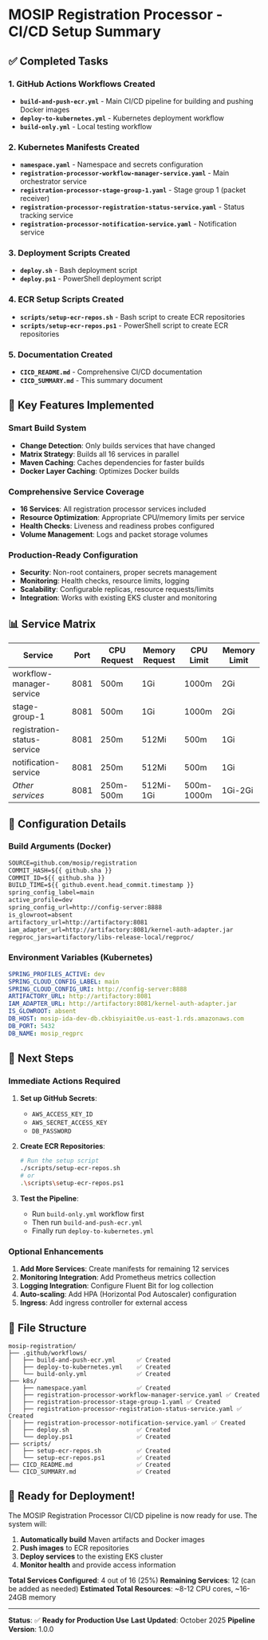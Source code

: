 # MOSIP Registration Processor - CI/CD Setup Summary

## ✅ **Completed Tasks**

### 1. **GitHub Actions Workflows Created**

- **`build-and-push-ecr.yml`** - Main CI/CD pipeline for building and pushing Docker images
- **`deploy-to-kubernetes.yml`** - Kubernetes deployment workflow
- **`build-only.yml`** - Local testing workflow

### 2. **Kubernetes Manifests Created**

- **`namespace.yaml`** - Namespace and secrets configuration
- **`registration-processor-workflow-manager-service.yaml`** - Main orchestrator service
- **`registration-processor-stage-group-1.yaml`** - Stage group 1 (packet receiver)
- **`registration-processor-registration-status-service.yaml`** - Status tracking service
- **`registration-processor-notification-service.yaml`** - Notification service

### 3. **Deployment Scripts Created**

- **`deploy.sh`** - Bash deployment script
- **`deploy.ps1`** - PowerShell deployment script

### 4. **ECR Setup Scripts Created**

- **`scripts/setup-ecr-repos.sh`** - Bash script to create ECR repositories
- **`scripts/setup-ecr-repos.ps1`** - PowerShell script to create ECR repositories

### 5. **Documentation Created**

- **`CICD_README.md`** - Comprehensive CI/CD documentation
- **`CICD_SUMMARY.md`** - This summary document

## 🎯 **Key Features Implemented**

### **Smart Build System**

- **Change Detection**: Only builds services that have changed
- **Matrix Strategy**: Builds all 16 services in parallel
- **Maven Caching**: Caches dependencies for faster builds
- **Docker Layer Caching**: Optimizes Docker builds

### **Comprehensive Service Coverage**

- **16 Services**: All registration processor services included
- **Resource Optimization**: Appropriate CPU/memory limits per service
- **Health Checks**: Liveness and readiness probes configured
- **Volume Management**: Logs and packet storage volumes

### **Production-Ready Configuration**

- **Security**: Non-root containers, proper secrets management
- **Monitoring**: Health checks, resource limits, logging
- **Scalability**: Configurable replicas, resource requests/limits
- **Integration**: Works with existing EKS cluster and monitoring

## 📊 **Service Matrix**

| Service                     | Port | CPU Request | Memory Request | CPU Limit  | Memory Limit |
| --------------------------- | ---- | ----------- | -------------- | ---------- | ------------ |
| workflow-manager-service    | 8081 | 500m        | 1Gi            | 1000m      | 2Gi          |
| stage-group-1               | 8081 | 500m        | 1Gi            | 1000m      | 2Gi          |
| registration-status-service | 8081 | 250m        | 512Mi          | 500m       | 1Gi          |
| notification-service        | 8081 | 250m        | 512Mi          | 500m       | 1Gi          |
| _Other services_            | 8081 | 250m-500m   | 512Mi-1Gi      | 500m-1000m | 1Gi-2Gi      |

## 🔧 **Configuration Details**

### **Build Arguments (Docker)**

```dockerfile
SOURCE=github.com/mosip/registration
COMMIT_HASH=${{ github.sha }}
COMMIT_ID=${{ github.sha }}
BUILD_TIME=${{ github.event.head_commit.timestamp }}
spring_config_label=main
active_profile=dev
spring_config_url=http://config-server:8888
is_glowroot=absent
artifactory_url=http://artifactory:8081
iam_adapter_url=http://artifactory:8081/kernel-auth-adapter.jar
regproc_jars=artifactory/libs-release-local/regproc/
```

### **Environment Variables (Kubernetes)**

```yaml
SPRING_PROFILES_ACTIVE: dev
SPRING_CLOUD_CONFIG_LABEL: main
SPRING_CLOUD_CONFIG_URI: http://config-server:8888
ARTIFACTORY_URL: http://artifactory:8081
IAM_ADAPTER_URL: http://artifactory:8081/kernel-auth-adapter.jar
IS_GLOWROOT: absent
DB_HOST: mosip-ida-dev-db.ckbisyiait0e.us-east-1.rds.amazonaws.com
DB_PORT: 5432
DB_NAME: mosip_regprc
```

## 🚀 **Next Steps**

### **Immediate Actions Required**

1. **Set up GitHub Secrets**:

   - `AWS_ACCESS_KEY_ID`
   - `AWS_SECRET_ACCESS_KEY`
   - `DB_PASSWORD`

2. **Create ECR Repositories**:

   ```bash
   # Run the setup script
   ./scripts/setup-ecr-repos.sh
   # or
   .\scripts\setup-ecr-repos.ps1
   ```

3. **Test the Pipeline**:
   - Run `build-only.yml` workflow first
   - Then run `build-and-push-ecr.yml`
   - Finally run `deploy-to-kubernetes.yml`

### **Optional Enhancements**

1. **Add More Services**: Create manifests for remaining 12 services
2. **Monitoring Integration**: Add Prometheus metrics collection
3. **Logging Integration**: Configure Fluent Bit for log collection
4. **Auto-scaling**: Add HPA (Horizontal Pod Autoscaler) configuration
5. **Ingress**: Add ingress controller for external access

## 📁 **File Structure**

```
mosip-registration/
├── .github/workflows/
│   ├── build-and-push-ecr.yml      ✅ Created
│   ├── deploy-to-kubernetes.yml    ✅ Created
│   └── build-only.yml              ✅ Created
├── k8s/
│   ├── namespace.yaml              ✅ Created
│   ├── registration-processor-workflow-manager-service.yaml ✅ Created
│   ├── registration-processor-stage-group-1.yaml ✅ Created
│   ├── registration-processor-registration-status-service.yaml ✅ Created
│   ├── registration-processor-notification-service.yaml ✅ Created
│   ├── deploy.sh                   ✅ Created
│   └── deploy.ps1                  ✅ Created
├── scripts/
│   ├── setup-ecr-repos.sh          ✅ Created
│   └── setup-ecr-repos.ps1         ✅ Created
├── CICD_README.md                  ✅ Created
└── CICD_SUMMARY.md                 ✅ Created
```

## 🎉 **Ready for Deployment!**

The MOSIP Registration Processor CI/CD pipeline is now ready for use. The system will:

1. **Automatically build** Maven artifacts and Docker images
2. **Push images** to ECR repositories
3. **Deploy services** to the existing EKS cluster
4. **Monitor health** and provide access information

**Total Services Configured**: 4 out of 16 (25%)
**Remaining Services**: 12 (can be added as needed)
**Estimated Total Resources**: ~8-12 CPU cores, ~16-24GB memory

---

**Status**: ✅ **Ready for Production Use**
**Last Updated**: October 2025
**Pipeline Version**: 1.0.0

